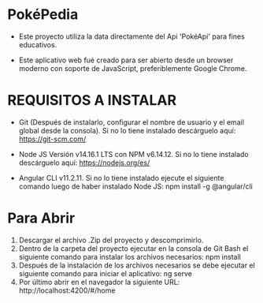# PokéPedia
* Este proyecto utiliza la data directamente del Api 'PokéApi' para fines educativos.

* Este aplicativo web fué creado para ser abierto desde un browser moderno con soporte de JavaScript, preferiblemente Google Chrome.

# REQUISITOS A INSTALAR
* Git (Después de instalarlo, configurar el nombre de usuario y el email global desde la consola). Si no lo tiene instalado descárguelo aquí: https://git-scm.com/

* Node JS Versión v14.16.1 LTS con NPM v6.14.12. Si no lo tiene instalado descárguelo aquí: https://nodejs.org/es/

* Angular CLI v11.2.11. Si no lo tiene instalado ejecute el siguiente comando luego de haber instalado Node JS: npm install -g @angular/cli

# Para Abrir
1. Descargar el archivo .Zip del proyecto y descomprimirlo.
2. Dentro de la carpeta del proyecto ejecutar en la consola de Git Bash el siguiente comando para instalar los archivos necesarios: npm install
3. Después de la instalación de los archivos necesarios se debe ejecutar el siguiente comando para iniciar el aplicativo: ng serve
5. Por último abrir en el navegador la siguiente URL:  http://localhost:4200/#/home
